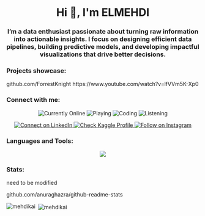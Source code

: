 <h1 align="center">Hi 👋, I'm ELMEHDI</h1>
<h3 align="center">I’m a data enthusiast passionate about turning raw information into actionable insights. I focus on designing efficient data pipelines, building predictive models, and developing impactful visualizations that drive better decisions.</h3>

<h3 align="left">Projects showcase:</h3>
github.com/ForrestKnight
https://www.youtube.com/watch?v=lfVVm5K-Xp0

<h3 align="left">Connect with me:</h3>
<p align="center">
  <!-- Status badges -->
  <img src="https://img.shields.io/badge/currently-online-brightgreen?style=for-the-badge&logo=github" alt="Currently Online" />
  <img src="https://img.shields.io/badge/playing-nothing%20rn-5865F2?style=for-the-badge&logo=playstation&logoColor=white" alt="Playing" />
  <img src="https://img.shields.io/badge/coding-nothing%20rn-1E90FF?style=for-the-badge&logo=visualstudio&logoColor=white" alt="Coding" />
  <img src="https://img.shields.io/badge/listening%20to-nothing%20rn-1DB954?style=for-the-badge&logo=spotify&logoColor=white" alt="Listening" />
</p>

<p align="center">
  <!-- Social badges -->
  <a href="https://www.linkedin.com/in/elmehdi-elkaissouni-234172264" target="_blank">
    <img src="https://img.shields.io/badge/connect-LinkedIn-0077B5?style=for-the-badge&logo=linkedin&logoColor=white" alt="Connect on LinkedIn" />
  </a>
  <a href="https://www.kaggle.com/elmahdielkaissouni" target="_blank">
    <img src="https://img.shields.io/badge/check-Kaggle-20BEFF?style=for-the-badge&logo=kaggle&logoColor=white" alt="Check Kaggle Profile" />
  </a>
  <a href="https://www.instagram.com/the_m.kai_999" target="_blank">
    <img src="https://img.shields.io/badge/follow-Instagram-E4405F?style=for-the-badge&logo=instagram&logoColor=white" alt="Follow on Instagram" />
  </a>
</p>


<h3 align="left">Languages and Tools:</h3>

<p align="center">
  <a href="https://skillicons.dev">
    <img src="https://skillicons.dev/icons?i=c,cpp,css,django,docker,figma,git,github,html,java,js,jenkins,kafka,kubernetes,linux,mongodb,mysql,postman,python,react,scala,spring,sqlite,tailwind,ts,tensorflow,pytorch,r,gcp,azure,&perline=10" />
  </a>
</p>

<h3 align="left">Stats:</h3>

need to be modified

github.com/anuraghazra/github-readme-stats  

<p><img align="left" src="https://github-readme-stats.vercel.app/api/top-langs?username=mehdikai&show_icons=true&locale=en&layout=compact" alt="mehdikai" /></p>

<p>&nbsp;<img align="center" src="https://github-readme-stats.vercel.app/api?username=mehdikai&show_icons=true&locale=en" alt="mehdikai" /></p>
